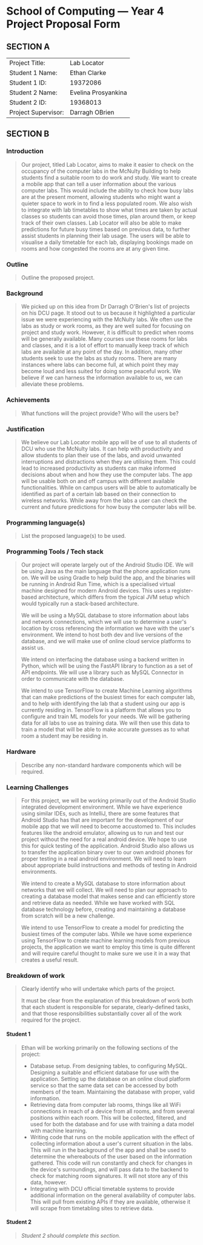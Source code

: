 # School of Computing &mdash; Year 4 Project Proposal Form

## SECTION A

|                     |                    |
|---------------------|--------------------|
|Project Title:       | Lab Locator        |
|Student 1 Name:      | Ethan Clarke       |
|Student 1 ID:        | 19372086           |
|Student 2 Name:      | Evelina Prosyankina|
|Student 2 ID:        | 19368013           |
|Project Supervisor:  | Darragh OBrien     |

## SECTION B

### Introduction

> Our project, titled Lab Locator, aims to make it easier to check on the occupancy of the 
> computer labs in the McNulty Building to help students find a suitable room to do work and study.
> We want to create a mobile app that can tell a user information about the various computer labs.
> This would include the ability to check how busy labs are at the present moment, allowing students
> who might want a quieter space to work in to find a less populated room. We also wish to integrate
> with lab timetables to show what times are taken by actual classes so students can avoid those
> times, plan around them, or keep track of their own classes.
> Lab Locator will also be able to make predictions for future busy times based on previous data,
> to further assist students in planning their lab usage. The users will be able to visualise a daily
> timetable for each lab, displaying bookings made on rooms and how congested the rooms are at any
> given time.

### Outline

> Outline the proposed project.

### Background

> We picked up on this idea from Dr Darragh O'Brien's list of projects on his DCU page. It stood out
> to us because it highlighted a particular issue we were experiencing with the McNulty labs. We
> often use the labs as study or work rooms, as they are well suited for focusing on project and study
> work. However, it is difficult to predict when rooms will be generally available. Many courses
> use these rooms for labs and classes, and it is a lot of effort to manually keep track of which
> labs are available at any point of the day. In addition, many other students seek to use the labs
> as study rooms. There are many instances where labs can become full, at which point they may become
> loud and less suited for doing some peaceful work. We believe if we can harness the information
> available to us, we can alleviate these problems.

### Achievements

> What functions will the project provide? Who will the users be?

### Justification

> We believe our Lab Locator mobile app will be of use to all students of DCU who use the McNulty
> labs. It can help with productivity and allow students to plan their use of the labs, and avoid
> unwanted interruptions and distractions when they are utilising them. This could lead to increased
> productivity as students can make informed decisions about when and how they use the computer labs.
> The app will be usable both on and off campus with different available functionalities. While on
> campus users will be able to automatically be identified as part of a certain lab based on their
> connection to wireless networks. While away from the labs a user can check the current and future
> predictions for how busy the computer labs will be.

### Programming language(s)

> List the proposed language(s) to be used.

### Programming Tools / Tech stack

> Our project will operate largely out of the Android Studio IDE. We will be using Java as the main
> language that the phone application runs on. We will be using Gradle to help build the app, and
> the binaries will be running in Android Run Time, which is a specialised virtual machine designed
> for modern Android devices. This uses a register-based architecture, which differs from the typical
> JVM setup which would typically run a stack-based architecture.
> 
> We will be using a MySQL database to store information about labs and network connections, which
> we will use to determine a user's location by cross referencing the information we have with the
> user's environment. We intend to host both dev and live versions of the database, and we will make
> use of online cloud service platforms to assist us.
> 
> We intend on interfacing the database using a backend written in Python, which will be using the
> FastAPI library to function as a set of API endpoints. We will use a library such as MySQL Connector
> in order to communicate with the database.
> 
> We intend to use TensorFlow to create Machine Learning algorithms that can make predictions of
> the busiest times for each computer lab, and to help with identifying the lab that a student using
> our app is currently residing in. TensorFlow is a platform that allows you to configure and train
> ML models for your needs. We will be gathering data for all labs to use as training data. We will
> then use this data to train a model that will be able to make accurate guesses as to what room a
> student may be residing in.

### Hardware

> Describe any non-standard hardware components which will be required.

### Learning Challenges

> For this project, we will be working primarily out of the Android Studio integrated development
> environment. While we have experience using similar IDEs, such as IntelliJ, there are some features
> that Android Studio has that are important for the development of our mobile app that we will need
> to become accustomed to. This includes features like the android emulator, allowing us to run and
> test our project without the need for a real android device. We hope to use this for quick testing
> of the application. Android Studio also allows us to transfer the application binary over to our
> own android phones for proper testing in a real android environment. We will need to learn about
> appropriate build instructions and methods of testing in Android environments.
> 
> We intend to create a MySQL database to store information about networks that we will collect. We
> will need to plan our approach to creating a database model that makes sense and can efficiently
> store and retrieve data as needed. While we have worked with SQL database technology before, 
> creating and maintaining a database from scratch will be a new challenge.
> 
> We intend to use TensorFlow to create a model for predicting the busiest times of the computer
> labs. While we have some experience using TensorFlow to create machine learning models from previous
> projects, the application we want to employ this time is quite different and will require careful
> thought to make sure we use it in a way that creates a useful result.

### Breakdown of work

> Clearly identify who will undertake which parts of the project.
>
> It must be clear from the explanation of this breakdown of work both that each student is responsible for
> separate, clearly-defined tasks, and that those responsibilities substantially cover all of the work required
> for the project.

#### Student 1

> Ethan will be working primarily on the following sections of the project:
> - Database setup. From designing tables, to configuring MySQL. Designing a suitable and efficient
> database for use with the application. Setting up the database on an online cloud platform service
> so that the same data set can be accessed by both members of the team. Maintaining the database with
> proper, valid information.
> - Retrieving data from computer lab rooms, things like all WiFi connections in reach of a device
> from all rooms, and from several positions within each room. This will be collected, filtered, and
> used for both the database and for use with training a data model with machine learning.
> - Writing code that runs on the mobile application with the effect of collecting information about
> a user's current situation in the labs. This will run in the background of the app and shall be
> used to determine the whereabouts of the user based on the information gathered. This code will
> run constantly and check for changes in the device's surroundings, and will pass data to the
> backend to check for matching room signatures. It will not store any of this data, however.
> - Integrating with DCU official timetable systems to provide additional information on the
> general availability of computer labs. This will pull from existing APIs if they are available,
> otherwise it will scrape from timetabling sites to retrieve data.

#### Student 2

> *Student 2 should complete this section.*
